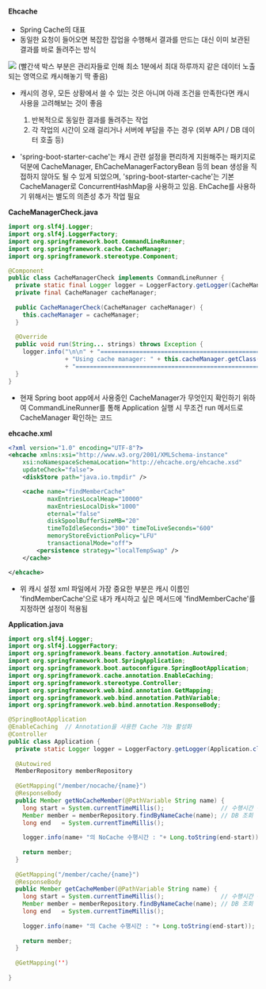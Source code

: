 #### Ehcache 

- Spring Cache의 대표 
- 동일한 요청이 들어오면 복잡한 잡업을 수행해서 결과를 만드는 대신 이미 보관된 결과를 바로 돌려주는 방식 

<img src="https://img1.daumcdn.net/thumb/R1280x0/?scode=mtistory2&fname=http%3A%2F%2Fcfile3.uf.tistory.com%2Fimage%2F2457AA5058134CE00C1847">
(빨간색 박스 부분은 관리자들로 인해 최소 1분에서 최대 하루까지 같은 데이터 노출되는 영역으로 캐시해놓기 딱 좋음)

- 캐시의 경우, 모든 상황에서 쓸 수 있는 것은 아니며 아래 조건을 만족한다면 캐시 사용을 고려해보는 것이 좋음 
  1. 반복적으로 동일한 결과를 돌려주는 작업 
  2. 각 작업의 시간이 오래 걸리거나 서버에 부담을 주는 경우 (외부 API / DB 데이터 호출 등)
  
- 'spring-boot-starter-cache'는 캐시 관련 설정을 편리하게 지원해주는 패키지로 덕분에 CacheManager, EhCacheManagerFactoryBean 등의 bean 생성을
직접하지 않아도 될 수 있게 되었으며, 'spring-boot-starter-cache'는 기본 CacheManager로 ConcurrentHashMap을 사용하고 있음. EhCache를 사용하기 
위해서는 별도의 의존성 추가 작업 필요 

**CacheManagerCheck.java**
```` java 
import org.slf4j.Logger;
import org.slf4j.LoggerFactory;
import org.springframework.boot.CommandLineRunner;
import org.springframework.cache.CacheManager;
import org.springframework.stereotype.Component;

@Component
public class CacheManagerCheck implements CommandLineRunner { 
  private static final Logger logger = LoggerFactory.getLogger(CacheManagerCheck.class);
  private final CacheManager cacheManager;
  
  public CacheManagerCheck(CacheManager cacheManager) { 
    this.cacheManager = cacheManager;
  } 
  
  @Override
  public void run(String... strings) throws Exception {
    logger.info("\n\n" + "=========================================================\n"
                + "Using cache manager: " + this.cacheManager.getClass().getName() + "\n"
                + "=========================================================\n\n");
  }
} 
````
- 현재 Spring boot app에서 사용중인 CacheManager가 무엇인지 확인하기 위하여 CommandLineRunner를 통해 Application 실행 시 무조건 run 메서드로
CacheManager 확인하는 코드

**ehcache.xml**
```` xml 
<?xml version="1.0" encoding="UTF-8"?>
<ehcache xmlns:xsi="http://www.w3.org/2001/XMLSchema-instance"
    xsi:noNamespaceSchemaLocation="http://ehcache.org/ehcache.xsd"
    updateCheck="false">
    <diskStore path="java.io.tmpdir" />

    <cache name="findMemberCache"
           maxEntriesLocalHeap="10000"
           maxEntriesLocalDisk="1000"
           eternal="false"
           diskSpoolBufferSizeMB="20"
           timeToIdleSeconds="300" timeToLiveSeconds="600"
           memoryStoreEvictionPolicy="LFU"
           transactionalMode="off">
        <persistence strategy="localTempSwap" />
    </cache>

</ehcache>
````
- 위 캐시 설정 xml 파일에서 가장 중요한 부분은 캐시 이름인 'findMemberCache'으로 내가 캐시하고 싶은 메서드에 'findMemberCache'를 지정하면 설정이 적용됨

**Application.java**
````java
import org.slf4j.Logger;
import org.slf4j.LoggerFactory;
import org.springframework.beans.factory.annotation.Autowired;
import org.springframework.boot.SpringApplication;
import org.springframework.boot.autoconfigure.SpringBootApplication;
import org.springframework.cache.annotation.EnableCaching;
import org.springframework.stereotype.Controller;
import org.springframework.web.bind.annotation.GetMapping;
import org.springframework.web.bind.annotation.PathVariable;
import org.springframework.web.bind.annotation.ResponseBody;

@SpringBootApplication 
@EnableCaching  // Annotation을 사용한 Cache 기능 활성화
@Controller
public class Application {
  private static Logger logger = LoggerFactory.getLogger(Application.class);
  
  @Autowired
  MemberRepository memberRepository
  
  @GetMapping("/member/nocache/{name}")
  @ResponseBody
  public Member getNoCacheMember(@PathVariable String name) {
    long start = System.currentTimeMillis();                // 수행시간 측정 
    Member member = memberRepository.findByNameCache(name); // DB 조회 
    long end   = System.currentTimeMillis();
    
    logger.info(name+ "의 NoCache 수행시간 : "+ Long.toString(end-start));    
    
    return member;
  }
  
  @GetMapping("/member/cache/{name}")
  @ResponseBody
  public Member getCacheMember(@PathVariable String name) {  
    long start = System.currentTimeMillis();                // 수행시간 측정 
    Member member = memberRepository.findByNameCache(name); // DB 조회 
    long end   = System.currentTimeMillis();
    
    logger.info(name+ "의 Cache 수행시간 : "+ Long.toString(end-start));    
    
    return member;
  }
  
  @GetMapping('')
  
}
````



